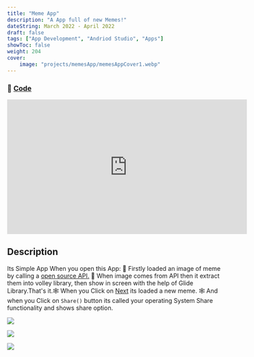 ```yaml
---
title: "Meme App"
description: "A App full of new Memes!"
dateString: March 2022 - April 2022
draft: false
tags: ["App Development", "Andriod Studio", "Apps"]
showToc: false
weight: 204
cover:
    image: "projects/memesApp/memesAppCover1.webp"
--- 
```




### 🔗 [Code](https://github.com/awwais/MemesShare)


<center>
    <iframe width="560" height="315" src="https://youtube.com/embed/FHdfvCnBm8c" title="YouTube video player" frameborder="0"  allowfullscreen></iframe>
</center>

## Description

Its Simple App When you open this App: 🚀 Firstly loaded an image of meme by calling a [open source API.]() 🚀 When image comes from API then it extract them into volley library, then show in screen with the help of Glide Library.That's it.🕸 When you Click on [Next]() its loaded a new meme.  🕸 And when you Click on `Share()` button its called your operating System Share functionality and shows share option.



![](/projects/search-and-reconnaissance-robot/img1.jpeg)

![](/projects/search-and-reconnaissance-robot/img2.jpeg)

![](/projects/search-and-reconnaissance-robot/img3.jpeg)



